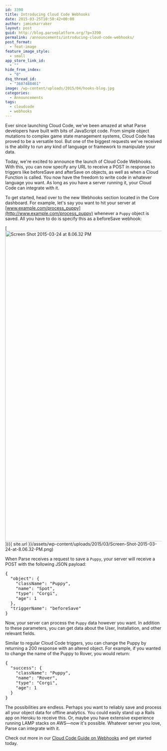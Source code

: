 ```yaml
---
id: 3390
title: Introducing Cloud Code Webhooks
date: 2015-03-25T10:50:42+00:00
author: jamiekarraker
layout: post
guid: http://blog.parseplatform.org/?p=3390
permalink: /announcements/introducing-cloud-code-webhooks/
post_format:
  - feat-image
feature_image_style:
  - small
app_store_link_id:
  - ""
hide_from_index:
  - "0"
dsq_thread_id:
  - "3687488461"
image: /wp-content/uploads/2015/04/hooks-blog.jpg
categories:
  - Announcements
tags:
  - cloudcode
  - webhooks
---
```

Ever since launching Cloud Code, we've been amazed at what Parse developers have built with bits of JavaScript code. From simple object mutations to complex game state management systems, Cloud Code has proved to be a versatile tool. But one of the biggest requests we've received is the ability to run any kind of language or framework to manipulate your data.

Today, we're excited to announce the launch of Cloud Code Webhooks. With this, you can now specify any URL to receive a POST in response to triggers like beforeSave and afterSave on objects, as well as when a Cloud Function is called. You now have the freedom to write code in whatever language you want. As long as you have a server running it, your Cloud Code can integrate with it.

To get started, head over to the new Webhooks section located in the Core dashboard. For example, let's say you want to hit your server at [www.example.com/process_puppy](http://www.example.com/process_puppy) whenever a `Puppy` object is saved. All you have to do is specify this as a beforeSave webhook:

[<img class="alignnone size-full wp-image-2738" src="{{ site.url }}/assets/wp-content/uploads/2015/03/Screen-Shot-2015-03-24-at-8.06.32-PM.png" alt="Screen Shot 2015-03-24 at 8.06.32 PM" width="1000" />]({{ site.url }}/assets/wp-content/uploads/2015/03/Screen-Shot-2015-03-24-at-8.06.32-PM.png)

When Parse receives a request to save a `Puppy`, your server will receive a POST with the following JSON payload:

<pre class="brush: actionscript3; gutter: false">{
  "object": {
    "className": "Puppy",
    "name": "Spot",
    "type": "Corgi",
    "age": 1
  },
  "triggerName": "beforeSave"
}</pre>

Now, your server can process the `Puppy` data however you want. In addition to these parameters, you can get data about the User, Installation, and other relevant fields.

Similar to regular Cloud Code triggers, you can change the Puppy by returning a 200 response with an altered object. For example, if you wanted to change the name of the Puppy to Rover, you would return:

<pre class="brush: actionscript3; gutter: false">{
  "success": {
    "className": "Puppy",
    "name": "Rover",
    "type": "Corgi",
    "age": 1
  }
}</pre>

The possibilities are endless. Perhaps you want to reliably save and process all your object data for offline analytics. You could easily stand up a Rails app on Heroku to receive this. Or, maybe you have extensive experience running LAMP stacks on AWS—now it's possible. Whatever server you love, Parse can integrate with it.

Check out more in our [Cloud Code Guide on Webhooks](https://parse.com/docs/cloud_code_guide#webhooks) and get started today.